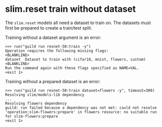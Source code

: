 # slim.reset train without dataset

The `slim.reset` models all need a dataset to train on. The datasets
must first be prepared to create a train/test split.

Training without a dataset argument is an error:

    >>> run("guild run resnet-50:train -y")
    Operation requires the following missing flags:
    <BLANKLINE>
    dataset  Dataset to train with (cifar10, mnist, flowers, custom)
    <BLANKLINE>
    Run the command again with these flags specified as NAME=VAL.
    <exit 1>

Training without a prepared dataset is an error:

    >>> run("guild run resnet-50:train dataset=flowers -y", timeout=300)
    Resolving slim/models-lib dependency
    ...
    Resolving flowers dependency
    guild: run failed because a dependency was not met: could not resolve
    'operation:slim-flowers:prepare' in flowers resource: no suitable run
    for slim-flowers:prepare
    <exit 1>
